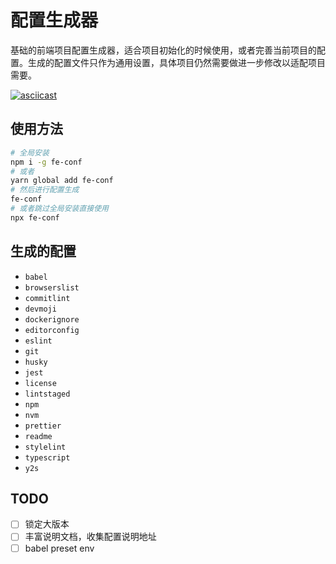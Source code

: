 # 配置生成器

基础的前端项目配置生成器，适合项目初始化的时候使用，或者完善当前项目的配置。生成的配置文件只作为通用设置，具体项目仍然需要做进一步修改以适配项目需要。

[![asciicast](https://asciinema.org/a/s754q27kLEDqs3uzgr78YYVRS.svg)](https://asciinema.org/a/s754q27kLEDqs3uzgr78YYVRS)

## 使用方法

```bash
# 全局安装
npm i -g fe-conf
# 或者
yarn global add fe-conf
# 然后进行配置生成
fe-conf
# 或者跳过全局安装直接使用
npx fe-conf
```

## 生成的配置

- `babel`
- `browserslist`
- `commitlint`
- `devmoji`
- `dockerignore`
- `editorconfig`
- `eslint`
- `git`
- `husky`
- `jest`
- `license`
- `lintstaged`
- `npm`
- `nvm`
- `prettier`
- `readme`
- `stylelint`
- `typescript`
- `y2s`

## TODO

- [ ] 锁定大版本
- [ ] 丰富说明文档，收集配置说明地址
- [ ] babel preset env
